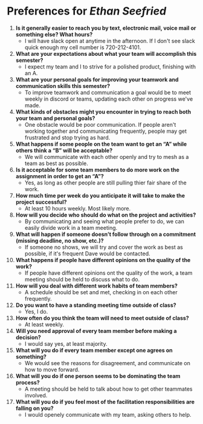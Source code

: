 # Preferences for _Ethan Seefried_

1. __Is it generally easier to reach you by text, electronic mail, voice mail or something else?  What hours?__ 
   * I will have slack open at anytime in the afternoon. If I don't see slack quick enough my cell number is 720-212-4101.
1. __What are your expectations about what your team will accomplish this semester?__ 
   * I expect my team and I to strive for a polished product, finishing with an A.
1. __What are your personal goals for improving your teamwork and communication skills this semester?__ 
   * To improve teamwork and communication a goal would be to meet weekly in discord or teams, updating each other on progress we've made.
1. __What kinds of obstacles might you encounter in trying to reach both your team and personal goals?__ 
   * One obstacle would be poor communication. If people aren't working together and communicating frequently, people may get frustrated and stop trying as hard.
1. __What happens if some people on the team want to get an “A” while others think a “B” will be acceptable?__ 
   * We will communicate with each other openly and try to mesh as a team as best as possible.
1. __Is it acceptable for some team members to do more work on the assignment in order to get an “A”?__ 
   * Yes, as long as other people are still pulling thier fair share of the work.
1. __How much time per week do you anticipate it will take to make the project successful?__ 
   * At least 10 hours weekly. Most likely more.
1. __How will you decide who should do what on the project and activities?__ 
   * By communicating and seeing what people prefer to do, we can easily divide work in a team meeting.
1. __What will happen if someone doesn’t follow through on a commitment (missing deadline, no show, etc.)?__ 
   * If someone no shows, we will try and cover the work as best as possible, if it's frequent Dave would be contacted. 
1. __What happens if people have different opinions on the quality of the work?__ 
   * If people have different opinions ont the quality of the work, a team meeting should be held to discuss what to do. 
1. __How will you deal with different work habits of team members?__ 
   * A schedule should be set and met, checking in on each other frequently. 
1. __Do you want to have a standing meeting time outside of class?__ 
   * Yes, I do.
1. __How often do you think the team will need to meet outside of class?__ 
   * At least weekly.
1. __Will you need approval of every team member before making a decision?__ 
   * I would say yes, at least majority.
1. __What will you do if every team member except one agrees on something?__ 
   * We would see the reasons for disagreement, and communicate on how to move forward. 
1. __What will you do if one person seems to be dominating the team process?__ 
   * A meeting should be held to talk about how to get other teammates involved. 
1. __What will you do if you feel most of the facilitation responsibilities are falling on you?__ 
   * I would openely communicate with my team, asking others to help.
